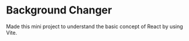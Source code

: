 # Background Changer

Made this mini project to understand the basic concept of React by using Vite.

